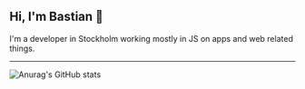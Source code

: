 ## Hi, I'm Bastian 👋
I'm a developer in Stockholm working mostly in JS on apps and web related things.

---

![Anurag's GitHub stats](https://github-readme-stats.vercel.app/api?username=nbdehlen&show_icons=true&theme=radical)
